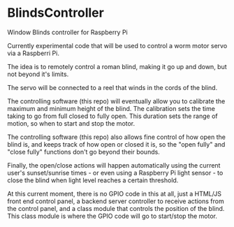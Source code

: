 # BlindsController
Window Blinds controller for Raspberry Pi

Currently experimental code that will be used to control a worm motor servo via a Raspberri Pi.

The idea is to remotely control a roman blind, making it go up and down, but not beyond it's limits.

The servo will be connected to a reel that winds in the cords of the blind.

The controlling software (this repo) will eventually allow you to calibrate the maximum and minimum height of the blind. The calibration sets the time taking to go from full closed to fully open. This duration sets the range of motion, so when to start and stop the motor.

The controlling software (this repo) also allows fine control of how open the blind is, and keeps track of how open or closed it is, so the "open fully" and "close fully" functions don't go beyond their bounds.

Finally, the open/close actions will happen automatically using the current user's sunset/sunrise times - or even using a Raspberry Pi light sensor - to close the blind when light level reaches a certain threshold.

At this current moment, there is no GPIO code in this at all, just a HTML/JS front end control panel, a backend server controller to receive actions from the control panel, and a class module that controls the position of the blind. This class module is where the GPIO code will go to start/stop the motor.
